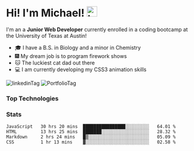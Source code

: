 # Hi!  I'm Michael! <img src="https://user-images.githubusercontent.com/1303154/88677602-1635ba80-d120-11ea-84d8-d263ba5fc3c0.gif" width="28px" alt="hi">

I'm an a **Junior Web Developer** currently enrolled in a coding bootcamp at the University of Texas at Austin!

- :mortar_board: I have a B.S. in Biology and a minor in Chemistry
- :fireworks: My dream job is to program firework shows
- :cat: The luckiest cat dad out there
- :computer: I am currently developing my CSS3 animation skills

![linkedinTag](https://img.shields.io/twitter/url?color=blue&label=LinkedIn&logo=linkedin&logoColor=white&style=for-the-badge&url=https%3A%2F%2Fwww.linkedin.com%2Fin%2Fmichaeljosephklein%2F)
![PortfolioTag](https://img.shields.io/twitter/url?color=success&label=Portfolio&style=for-the-badge&url=https%3A%2F%2Finklein1997.github.io%2FProfessional-Portfolio-V2%2F)

### Top Technologies


### Stats

<!--START_SECTION:waka-->
```text
JavaScript   30 hrs 20 mins  ████████████████░░░░░░░░░   64.01 % 
HTML         13 hrs 25 mins  ███████░░░░░░░░░░░░░░░░░░   28.32 % 
Markdown     2 hrs 24 mins   █▒░░░░░░░░░░░░░░░░░░░░░░░   05.09 % 
CSS          1 hr 13 mins    ▓░░░░░░░░░░░░░░░░░░░░░░░░   02.58 % 
```
<!--END_SECTION:waka-->